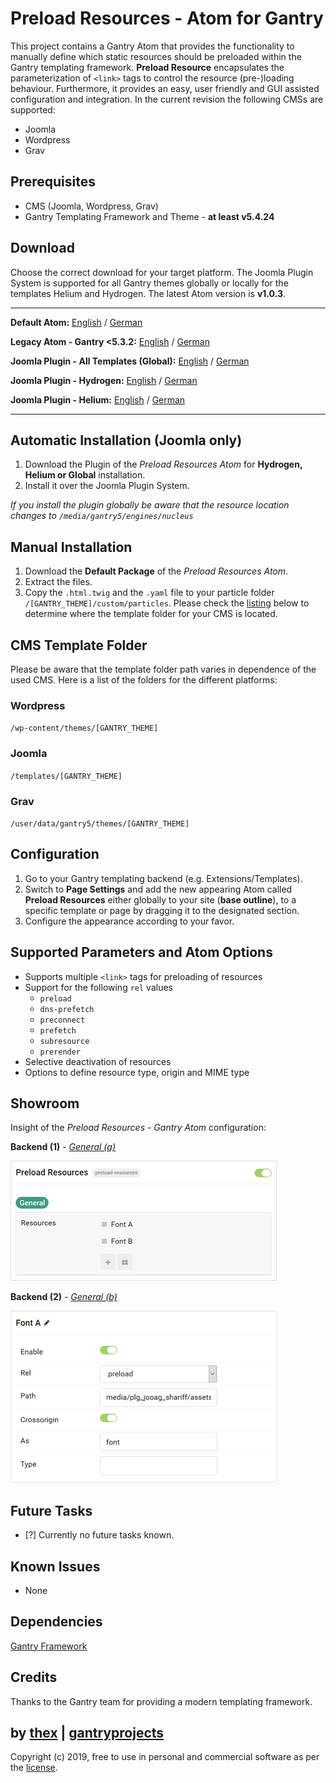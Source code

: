 # Preload Resources - Atom for Gantry
This project contains a Gantry Atom that provides the functionality to manually define which static resources should be preloaded within the Gantry templating framework. **Preload Resource** encapsulates the parameterization of `<link>` tags to control the resource (pre-)loading behaviour. Furthermore, it provides an easy, user friendly and GUI assisted configuration and integration. In the current revision the following CMSs are supported:
* Joomla
* Wordpress
* Grav

## Prerequisites
* CMS (Joomla, Wordpress, Grav)
* Gantry Templating Framework and Theme - **at least v5.4.24**

## Download
Choose the correct download for your target platform. The Joomla Plugin System is supported for all Gantry themes globally or locally for the templates Helium and Hydrogen. The latest Atom version is **v1.0.3**.
___
**Default Atom:**
[English](https://github.com/thexmanxyz/Preload-Resources-Gantry/releases/download/v1.0.3/pra.atom.only.EN.v1.0.3.zip) / [German](https://github.com/thexmanxyz/Preload-Resources-Gantry/releases/download/v1.0.3/pra.atom.only.DE.v1.0.3.zip)

**Legacy Atom - Gantry <5.3.2:**
[English](https://github.com/thexmanxyz/Preload-Resources-Gantry/releases/download/v1.0.3/pra.atom.only.legacy.EN.v1.0.3.zip) / [German](https://github.com/thexmanxyz/Preload-Resources-Gantry/releases/download/v1.0.3/pra.atom.only.legacy.DE.v1.0.3.zip)

**Joomla Plugin - All Templates (Global):**
[English](https://github.com/thexmanxyz/Preload-Resources-Gantry/releases/download/v1.0.3/pra.j3.global.EN.v1.0.3.zip) / [German](https://github.com/thexmanxyz/Preload-Resources-Gantry/releases/download/v1.0.3/pra.j3.global.DE.v1.0.3.zip)

**Joomla Plugin - Hydrogen:**
[English](https://github.com/thexmanxyz/Preload-Resources-Gantry/releases/download/v1.0.3/pra.j3.hydrogen.EN.v1.0.3.zip) / [German](https://github.com/thexmanxyz/Preload-Resources-Gantry/releases/download/v1.0.3/pra.j3.hydrogen.DE.v1.0.3.zip)

**Joomla Plugin - Helium:**
[English](https://github.com/thexmanxyz/Preload-Resources-Gantry/releases/download/v1.0.3/pra.j3.helium.EN.v1.0.3.zip) / [German](https://github.com/thexmanxyz/Preload-Resources-Gantry/releases/download/v1.0.3/pra.j3.helium.DE.v1.0.3.zip)
___

## Automatic Installation (Joomla only)
1. Download the Plugin of the *Preload Resources Atom* for **Hydrogen, Helium or Global** installation.
2. Install it over the Joomla Plugin System.

*If you install the plugin globally be aware that the resource location changes to `/media/gantry5/engines/nucleus`*

## Manual Installation
1. Download the **Default Package** of the *Preload Resources Atom*.
2. Extract the files.
3. Copy the `.html.twig` and the `.yaml` file to your particle folder `/[GANTRY_THEME]/custom/particles`. Please check the [listing](https://github.com/thexmanxyz/Preload-Resources-Gantry#cms-template-folder) below to determine where the template folder for your CMS is located.

## CMS Template Folder
Please be aware that the template folder path varies in dependence of the used CMS. Here is a list of the folders for the different platforms:

### Wordpress
`/wp-content/themes/[GANTRY_THEME]`

### Joomla
`/templates/[GANTRY_THEME]`

### Grav
`/user/data/gantry5/themes/[GANTRY_THEME]`

## Configuration
1. Go to your Gantry templating backend (e.g. Extensions/Templates).
2. Switch to **Page Settings** and add the new appearing Atom called **Preload Resources** either globally to your site (**base outline**), to a specific template or page by dragging it to the designated section.
3. Configure the appearance according to your favor.

## Supported Parameters and Atom Options
* Supports multiple `<link>` tags for preloading of resources
* Support for the following `rel` values
  * `preload`
  * `dns-prefetch`
  * `preconnect`
  * `prefetch`
  * `subresource`
  * `prerender`
* Selective deactivation of resources
* Options to define resource type, origin and MIME type

## Showroom
Insight of the *Preload Resources - Gantry Atom* configuration:

**Backend (1)** - *[General (a)](/screenshots/backend_general_a.png)*

![1](/screenshots/backend_general_a.png)


**Backend (2)** - *[General (b)](/screenshots/backend_general_b.png)*

![2](/screenshots/backend_general_b.png)

## Future Tasks
- [?] Currently no future tasks known.

## Known Issues
* None

## Dependencies
[Gantry Framework](http://gantry.org/)

## Credits
Thanks to the Gantry team for providing a modern templating framework.

## by [thex](https://github.com/thexmanxyz) | [gantryprojects](https://gantryprojects.com)
Copyright (c) 2019, free to use in personal and commercial software as per the [license](/LICENSE).

